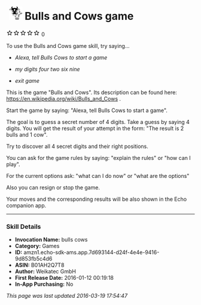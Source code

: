 # &nbsp;<img src="app_icon" alt="Bulls and Cows game icon" width="36"> Bulls and Cows game
![0 stars](../../../images/ic_star_border_black_18dp_1x.png)![0 stars](../../../images/ic_star_border_black_18dp_1x.png)![0 stars](../../../images/ic_star_border_black_18dp_1x.png)![0 stars](../../../images/ic_star_border_black_18dp_1x.png)![0 stars](../../../images/ic_star_border_black_18dp_1x.png) 0

To use the Bulls and Cows game skill, try saying...

* *Alexa, tell Bulls Cows to start a game*

* *my digits four two six nine*

* *exit game*

This is the game "Bulls and Cows". Its description can be found here:
https://en.wikipedia.org/wiki/Bulls_and_Cows .

Start the game by saying:
"Alexa, tell Bulls Cows to start a game".

The goal is to guess a secret number of 4 digits. Take a guess by saying 4 digits. You will get the result of your attempt in the form:
"The result is 2 bulls and 1 cow". 

Try to discover all 4 secret digits and their right positions.

You can ask for the game rules by saying:
"explain the rules" or "how can I play".

For the current options ask:
"what can I do now" or "what are the options"

Also you can resign or stop the game.

Your moves and the corresponding results will be also shown in the Echo companion app.

***

### Skill Details

* **Invocation Name:** bulls cows
* **Category:** Games
* **ID:** amzn1.echo-sdk-ams.app.7d693144-d24f-4e4e-9416-9d853fb5c4d6
* **ASIN:** B01AH2Q7T8
* **Author:** Weikatec GmbH
* **First Release Date:** 2016-01-12 00:19:18
* **In-App Purchasing:** No

*This page was last updated 2016-03-19 17:54:47*
